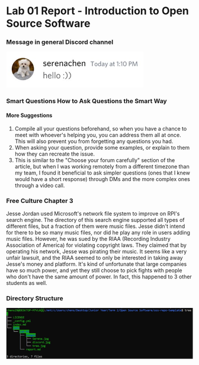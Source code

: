 # Lab 01 Report - Introduction to Open Source Software

### Message in general Discord channel
![Discord](images/discord.jpg)

### Smart Questions How to Ask Questions the Smart Way
#### More Suggestions
1. Compile all your questions beforehand, so when you have a chance to meet with whoever's helping you, you can address them all at once. This will also prevent you from forgetting any questions you had.
2. When asking your question, provide some examples, or explain to them how they can recreate the issue.
3. This is similar to the "Choose your forum carefully" section of the article, but when I was working remotely from a different timezone than my team, I found it beneficial to ask simpler questions (ones that I knew would have a short response) through DMs and the more complex ones through a video call.

### Free Culture Chapter 3
Jesse Jordan used Microsoft's network file system to improve on RPI's search engine. The directory of this search engine supported all types of different files, but a fraction of them were music files. Jesse didn't intend for there to be so many music files, nor did he play any role in users adding music files. However, he was sued by the RIAA (Recording Industry Association of America) for violating copyright laws. They claimed that by operating his network, Jesse was pirating their music. It seems like a very unfair lawsuit, and the RIAA seemed to only be interested in taking away Jesse's money and platform. It's kind of unfortunate that large companies have so much power, and yet they still choose to pick fights with people who don't have the same amount of power. In fact, this happened to 3 other students as well. 

### Directory Structure
![Tree](images/tree.jpg)
